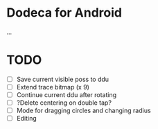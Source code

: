 # Dodeca for Android
...
# TODO
- [ ] Save current visible poss to ddu
- [ ] Extend trace bitmap (x 9)
- [ ] Continue current ddu after rotating
- [ ] ?Delete centering on double tap?
- [ ] Mode for dragging circles and changing radius
- [ ] Editing
